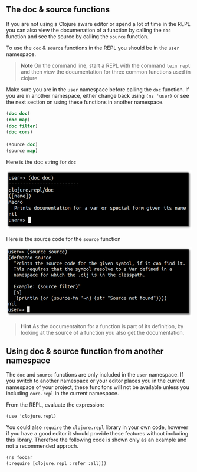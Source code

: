 ## The doc & source functions
If you are not using a Clojure aware editor or spend a lot of time in the REPL you can also view the documenation of a function by calling the `doc` function and see the source by calling the `source` function.

To use the `doc` & `source` functions in the REPL you should be in the `user` namespace.


> **Note** On the command line, start a REPL with the command `lein repl` and then view the documentation for three common functions used in clojure

Make sure you are in the `user` namespace before calling the `doc` function.  If you are in another namespace, either change back using `(ns 'user)` or see the next section on using these functions in another namespace.

```clojure
(doc doc)
(doc map)
(doc filter)
(doc cons)

(source doc)
(source map)
```

  Here is the doc string for `doc`

![Documentation for the function doc](../images/clojure-playground-doc-doc.png)

  Here is the source code for the `source` function

![Source code for the function source](../images/clojure-playground-source-source.png)

 > **Hint** As the documentaiton for a function is part of its definition, by looking at the source of a function you also get the documentation.


## Using doc & source function from another namespace

  The `doc` and `source` functions are only included in the `user` namespace. If you switch to another namespace or your editor places you in the current namespace of your project, these funcitons will not be available unless you including `core.repl` in the current namespace.


From the REPL, evaluate the expression:

```
(use 'clojure.repl)
```

You could also `require` the `clojure.repl` library in your own code, however if you have a good editor it should provide these features without including this library.  Therefore the following code is shown only as an example and not a recommended approch.

```
(ns foobar
(:require [clojure.repl :refer :all]))
```
